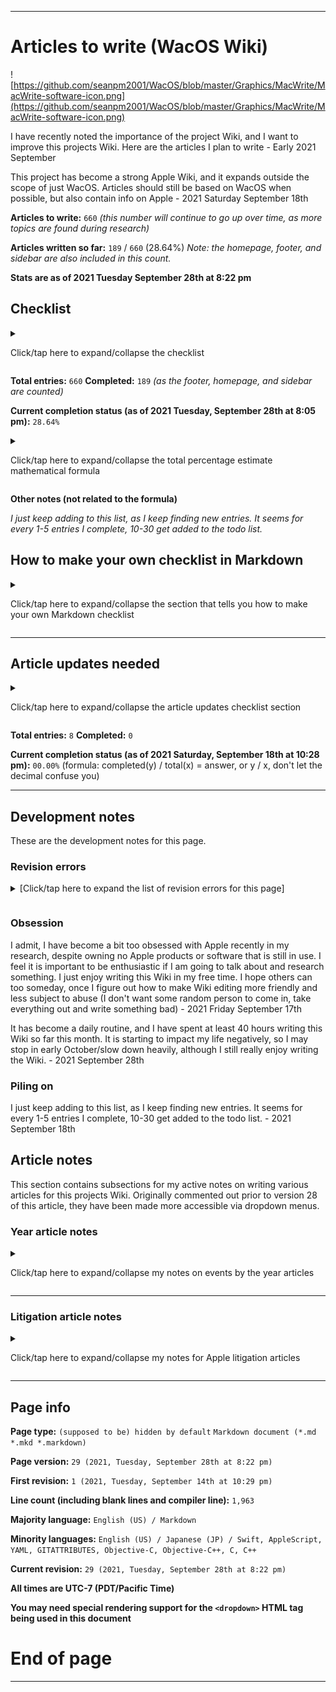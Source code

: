 
***

# Articles to write (WacOS Wiki)

![https://github.com/seanpm2001/WacOS/blob/master/Graphics/MacWrite/MacWrite-software-icon.png](https://github.com/seanpm2001/WacOS/blob/master/Graphics/MacWrite/MacWrite-software-icon.png)

I have recently noted the importance of the project Wiki, and I want to improve this projects Wiki. Here are the articles I plan to write - Early 2021 September

This project has become a strong Apple Wiki, and it expands outside the scope of just WacOS. Articles should still be based on WacOS when possible, but also contain info on Apple - 2021 Saturday September 18th

**Articles to write:** `660` _(this number will continue to go up over time, as more topics are found during research)_

**Articles written so far:** `189` / `660` (28.64%) _Note: the homepage, footer, and sidebar are also included in this count._

**Stats are as of 2021 Tuesday September 28th at 8:22 pm**

## Checklist

<details>
	<summary><p>Click/tap here to expand/collapse the checklist</p></summary>

* - [x] Home

* - [x] Footer

* - [x] Sidebar

* - [x] File system support

* - [x] ElementaryOS

* - [x] Project language file info

* - [x] Snapshot version control system

* - [x] Finder

* - [x] Swift (programming language)

* - [x] Image credits

* - [x] Home directory

* - [x] .TODO

* - [x] Cloud

* - [x] WAMMY

* - [x] Kernel { XNU, Linux }

* - [ ] Features

* - [x] Browser

* - [x] PowerPC processor support

* - [x] Skeuowie

* - [ ] WhyOS

* - [ ] wOS

* - [ ] WhyPadOS

* - [ ] WhyPhoneOS

* - [x] SirIsaacNewtonScript

* - [x] SirIsaacNewtonOS

* - [x] Cyberdog

* - [x] Savannah

* - [x] AppleScript

* - [x] Assembly

* - [x] Basys

* - [x] C++

* - [x] C

* - [ ] Motorola S-RECORD

* - [x] Objective-C

* - [x] Objective-C++

* - [x] VHDL

* - [ ] WOAHS-X

* - [ ] WacTV-OS

* - [ ] WatchOS

* - [x] Languages used

* - [ ] Default programs

* - [x] Python

* - [x] Intel processor support

* - [x] AMD processor support

* - [ ] Theme manager { Wac Mode }

* - [ ] Installation

* - [x] Isaac Newton

* - [x] Rosettacode

* - [x] Aqua (interface)

* - [ ] Chromium

* - [ ] Gohanna

* - [ ] Gecko

* - [x] OpenCyberdog

* - [x] Safari

* - [x] Browser_list

* - [ ] Firefox

* - [x] Internet_Explorer_for_Mac

* - [x] acid1

* - [x] acid2

* - [x] acid3

* - [ ] DuckDuckGo_Browser

* - [x] Steve Jobs

* - [ ] Steve Wozniak

* - [ ] Dennis Ritchie

* - [x] YAML

* - [ ] XML

* - [ ] Motorola

* - [ ] IBM

* - [ ] AIM Alliance

* - [x] iPhoneOS_1

* - [x] iPhoneOS_2

* - [x] iPhoneOS_3

* - [x] iOS_4

* - [x] iOS_5

* - [x] iOS 6 <!-- (Include iOS 6 image repo) !-->

* - [x] iOS_7

* - [x] iOS_8

* - [x] iOS_9

* - [x] iOS_10

* - [x] iOS_11

* - [x] iOS_12

* - [x] iOS_13

* - [x] iOS_14

* - [x] iOS_15

* - [x] iPadOS_13

* - [x] iPadOS_14

* - [x] iPadOS_15

* - [ ] WebKit

* - [x] Windows 2.0 litigation

* - [ ] Apple Litigation

* - [ ] Criticism of Apple Inc

* - [ ] iCloud

* - [ ] iPhotos

* - [x] iCon (book)

* - [x] Apple System 1

* - [x] Apple System 2

* - [x] Apple System 3

* - [x] Apple System 4

* - [x] Apple System 5

* - [x] Apple System 6

* - [x] Mac OS 7

* - [x] Mac OS 8

* - [x] Mac OS 9

* - [x] Mac OS X Public Beta

* - [x] Mac OS X 10.0 (Cheetah)

* - [x] Mac OS X 10.1 (Puma)

* - [x] Mac OS X 10.2 (Jaguar)

* - [x] Mac OX X 10.3 (Panther)

* - [x] Mac OS X 10.4 (Tiger)

* - [x] Mac OS X 10.5 (Leopard)

* - [x] Mac OS X 10.6 (Snow Leopard)

* - [x] OS X 10.7 (Lion)

* - [x] OS X 10.8 (Mountain Lion)

* - [x] OS X 10.9 (Mavericks)

* - [x] OS X 10.10 (Yosemite)

* - [x] OS X 10.11 (El Capitan)

* - [x] MacOS 10.12 (Sierra)

* - [x] MacOS 10.13 (High Sierra)

* - [x] MacOS 10.14 (Mojave)

* - [x] MacOS 10.15 (Catalina)

* - [x] MacOS 11.x (Big Sur)

* - [x] MacOS 12.x (Monterey)

* - [x] Growl (software) <!-- mention Git repo and website) !-->

* - [x] Quicktime

* - [x] DMG

* - [x] IPA

* - [ ] App Store

* - [ ] Jailbreak

* - [ ] Hackintosh

// For hardware, make sure to list the device specifications as well in detail, they are important

* - [ ] iPod Classic

* - [ ] iPod Mini

* - [ ] iPod Nano

* - [ ] iPod Shuffle

* - [ ] iPod Touch 1st generation

* - [ ] iPod Touch 2nd generation

* - [ ] iPod Touch 3rd generation

* - [ ] iPod Touch 4th generation

* - [ ] iPod Touch 5th generation

* - [ ] iPod Touch 6th generation

* - [ ] iPod Touch 7th generation

// For hardware, make sure to list the device specifications as well in detail, they are important

* - [x] iPhone 2G

* - [x] iPhone 3G

* - [x] iPhone 3GS

* - [x] iPhone 4

* - [ ] iPhone 4S

* - [ ] iPhone 5

* - [ ] iPhone 5S

* - [ ] iPhone 5C

* - [ ] iPhone 6

* - [ ] iPhone 6+

* - [ ] iPhone 6S

* - [ ] iPhone 6S+

* - [ ] iPhone 7

* - [ ] iPhone 7+

* - [ ] iPhone 8

* - [ ] iPhone 8+

* - [ ] iPhone X

* - [ ] iPhone XR

* - [ ] iPhone XS

* - [ ] iPhone XS Max

* - [ ] iPhone 11

* - [ ] iPhone 11 Pro

* - [ ] iPhone 11 Pro Max

* - [ ] iPhone 12

* - [ ] iPhone 12 Mini

* - [ ] iPhone 12 Pro

* - [ ] iPhone 12 Pro Max

* - [ ] iPhone 13

* - [ ] iPhone 13 Mini

* - [ ] iPhone 13 Pro

* - [ ] iPhone 13 Pro Max

* - [ ] iPhone SE 1

* - [ ] iPhone SE 2

// For hardware, make sure to list the device specifications as well in detail, they are important

* - [ ] iPad 1

* - [ ] iPad 2

* - [ ] iPad 3

* - [ ] iPad 4

* - [ ] iPad 5

* - [ ] iPad 6

* - [ ] iPad 7

* - [ ] iPad 8

* - [ ] iPad 9

// For hardware, make sure to list the device specifications as well in detail, they are important

* - [ ] iPad Air 1

* - [ ] iPad Air 2

* - [ ] iPad Air 3

* - [ ] iPad Air 4

// For hardware, make sure to list the device specifications as well in detail, they are important

* - [ ] iPad Mini 1

* - [ ] iPad Mini 2

* - [ ] iPad Mini 3

* - [ ] iPad Mini 4

* - [ ] iPad Mini 5

* - [ ] iPad Mini 6

// For hardware, make sure to list the device specifications as well in detail, they are important

* - [ ] iPad Pro 1

* - [ ] iPad Pro 2

* - [ ] iPad Pro 3

* - [ ] iPad Pro 4

* - [ ] iPad Pro 5

// For hardware, make sure to list the device specifications as well in detail, they are important

* - [ ] Apple Newton

* - [ ] 3D Touch

* - [ ] Tim Cook

* - [ ] Apple Inc

* - [ ] Apple California Campus

* - [x] Apple Campus

* - [ ] History of Apple Inc

* - [ ] Apple Slang

* - [ ] Macintosh

* - [x] iPhoneOS version history

* - [x] iOS version history

* - [x] iPadOS version history

* - [X] Apple and privacy (1976-2013)

* - [X] Apple and privacy (2013-2021)

* - [ ] Apple and privacy (2021-yearX) - This article will have to wait until the next significant Apple privacy problem 

* - [x] Notable Apple advertisements

* - [x] 1984 (Apple Ad)

* - [ ] Kernel Panic (MacOS)

* - [ ] Kernel Panic (Linux)

* - [ ] Apple Maps

* - [ ] Apple Passport

* - [ ] Apple Clock

* - [ ] Apple Calculator

* - [ ] Apple Notes

* - [ ] Apple Pages

* - [ ] Apple TV (Streaming service)

* - [ ] tvOS 9

* - [ ] tvOS 10

* - [ ] tvOS 11

* - [ ] tvOS 12

* - [ ] tvOS 13

* - [ ] tvOS 14

* - [ ] tvOS 15

* - [ ] tvOS version history

* - [x] 1976

* - [ ] 1977

* - [ ] 1978

* - [ ] 1979

* - [ ] 1980

* - [ ] 1981

* - [ ] 1982

* - [ ] 1983

* - [x] 1984

* - [ ] 1985

* - [ ] 1986

* - [ ] 1987

* - [ ] 1988

* - [ ] 1989

* - [ ] 1990

* - [ ] 1991

* - [ ] 1992

* - [ ] 1993

* - [ ] 1994

* - [ ] 1995

* - [ ] 1996

* - [ ] 1997

* - [ ] 1998

* - [ ] 1999

* - [x] 2000

* - [x] 2001

* - [x] 2002

* - [x] 2003

* - [x] 2004

* - [x] 2005

* - [x] 2006

* - [x] 2007

* - [x] 2008

* - [x] 2009

* - [x] 2010

* - [x] 2011

* - [ ] 2012

* - [ ] 2013

* - [x] 2014

* - [ ] 2015

* - [ ] 2016

* - [ ] 2017

* - [ ] 2018

* - [ ] 2019

* - [ ] 2020

* - [x] 2021

* - [x] Macintosh 128K

* - [x] NeXTstep

* - [ ] Darwin (operating system)

* - [ ] Apple Pencil

* - [ ] Bill Gates

* - [ ] Apple Logo history

* - [ ] Think different

* - [ ] Ronald Wayne

* - [x] 1984 (Dystopian Novel)

* - [x] MacWrite

* - [x] MacPaint

* - [ ] MacDraw

* - [ ] Apple Store

* - [x] Apple Park

* - [x] Macquarium

* - [ ] Claris

* - [ ] Apple cult

* - [ ] iTunes

* - [x] Dogcow

* - [ ] iOS SDK

* - [x] The 300 page iPhone bill

* - [ ] Apple Books

* - [ ] iBooks

* - [ ] Final Cut Pro

* - [ ] Apple Classroom

* - [ ] XCode

* - [ ] iMovie

* - [ ] GarageBand

* - [ ] FaceTime

* - [ ] Apple Clips

* - [ ] TextEdit

* - [ ] Apple Fitness

* - [ ] Game Center

* - [ ] Siri

* - [ ] Shazam

* - [ ] Apple Control Center

* - [ ] iPhoto

* - [ ] iMessage

* - [ ] Metal (API)

* - [ ] Apple Lisa

* - [ ] LisaOS

* - [ ] Xenix

* - [ ] Apple II plus

* - [ ] Apple II

* - [ ] Apple I

* - [ ] Macintosh 512K

* - [ ] Macintosh 512Ke

* - [ ] Macintosh Plus (computer)

* - [ ] Macintosh Plus (vaporwave) { Attempts to play the song on an Apple Plus, YouTube removal, theme, surrealism, comments }

* - [x] Copland

* - [x] Mac OS X Server 1.0

* - [ ] Macintosh SE

* - [ ] Macintosh SE/30

* - [ ] Macintosh Classic

* - [ ] Macintosh Classic II

* - [ ] Macintosh Color Classic

* - [ ] Macintosh LC 500 Series

* - [ ] Power Macintosh 5200 LC

* - [ ] Macintosh LC 550

* - [ ] Macintosh LC 575

* - [ ] Macintosh Color Classic II

* - [ ] Power Macintosh 5260

* - [ ] Power Macintosh 5400

* - [ ] Power Macintosh 5500

* - [ ] Twentieth Anniversary Macintosh

* - [ ] Power Macintosh G3

* - [ ] iMac G3

* - [ ] Power Mac G4

* - [ ] Power Mac G4 Cube

* - [ ] Power Mac G5

* - [ ] Apple Animoji

* - [ ] Apple AR

* - [x] Mac OS X Version history

* - [x] Classic MacOS version history

* - [ ] Cydia

* - [ ] iPodLinux

* - [ ] YouTube on iOS

* - [ ] Shot on iPhone

* - [x] ZFS

* - [x] OpenZFS

* - [x] HFS

* - [x] HFS+

* - [x] APFS

* - [x] EXT4

* - [x] BTRFS

* - [ ] Find my

* - [ ] Find my iPhone

* - [ ] Find my friends

* - [ ] Find my Device

* - [x] PRISM (Surveillance program)

* - [x] 2014 iCloud celebrity photo leak

* - [ ] Boston Marathon Bombing (2013) { In relation to the FBI breaking the encryption of the suspects iPhone without Apples help, 3 years after the bombing }

* - [x] iCloud 2021 privacy problems

* - [ ] iPhone Simulator

* - [x] NeXT

* - [ ] LaserWriter

* - [ ] LaserWriter version history

* - [ ] Microsoft Office 1989-1994 for Mac

* - [ ] Microsoft Office 98 Macintosh edition

* - [ ] Microsoft Office 2001 for Mac

* - [ ] Microsoft Office 2004

* - [ ] Microsoft Office 2008

* - [ ] Microsoft Office 2011

* - [ ] Microsoft Office 2014

* - [x] Sad Mac

* - [x] Squeak

* - [x] .TEMPLATE_Year

* - [x] !Collection_list_of_Templates

* - [x] !Collection_list_of_Collections

* - [x] !All_Rules

* - [ ] Apple website

* - [ ] Macintosh (Apple fruit)

* - [ ] Apple (fruit)

* - [x] MacOS startup sound

* - [ ] MacOS crash sound

* - [ ] MacOS Startup

* - [x] WacWrite

* - [x] WacPaint

* - [ ] WacDraw

* - [ ] WacOS Death LaserWriter (For classic WacOS)

* - [ ] WacOS Super LaserWriter (For post-classic WacOS X, WOAHS-X, and modern WacOS)

* - [ ] WacOS Super Death LaserWriter (for Quantum WacOS)

* - [ ] Apple WorldWide Developers Conference 1987

* - [ ] Apple WorldWide Developers Conference 1988

* - [ ] Apple WorldWide Developers Conference 1989

* - [ ] Apple WorldWide Developers Conference 1990

* - [ ] Apple WorldWide Developers Conference 1991

* - [ ] Apple WorldWide Developers Conference 1992

* - [ ] Apple WorldWide Developers Conference 1993

* - [ ] Apple WorldWide Developers Conference 1994

* - [ ] Apple WorldWide Developers Conference 1995

* - [ ] Apple WorldWide Developers Conference 1996

* - [ ] Apple WorldWide Developers Conference 1997

* - [ ] Apple WorldWide Developers Conference 1998

* - [ ] Apple WorldWide Developers Conference 1999

* - [ ] Apple WorldWide Developers Conference 2000

* - [ ] Apple WorldWide Developers Conference 2001

* - [ ] Apple WorldWide Developers Conference 2002

* - [ ] Apple WorldWide Developers Conference 2003

* - [ ] Apple WorldWide Developers Conference 2004

* - [ ] Apple WorldWide Developers Conference 2005

* - [ ] Apple WorldWide Developers Conference 2006

* - [ ] Apple WorldWide Developers Conference 2007

* - [ ] Apple WorldWide Developers Conference 2008

* - [ ] Apple WorldWide Developers Conference 2009

* - [ ] Apple WorldWide Developers Conference 2010

* - [ ] Apple WorldWide Developers Conference 2011

* - [ ] Apple WorldWide Developers Conference 2012

* - [ ] Apple WorldWide Developers Conference 2013

* - [ ] Apple WorldWide Developers Conference 2014

* - [ ] Apple WorldWide Developers Conference 2015

* - [ ] Apple WorldWide Developers Conference 2016

* - [ ] Apple WorldWide Developers Conference 2017

* - [ ] Apple WorldWide Developers Conference 2018

* - [ ] Apple WorldWide Developers Conference 2019

* - [ ] Apple WorldWide Developers Conference 2020

* - [ ] Apple WorldWide Developers Conference 2021

* - [ ] AntennaGate

* - [ ] BendGate

* - [ ] HairGate

* - [ ] Pronunciation

* - [ ] Jargon

* - [ ] Glossary of Apple terms

* - [ ] Glossary of WacOS terms

* - [x] Happy Mac

* - [ ] Platinum

* - [ ] Preview (software)

* - [ ] Darwin version history

* - [ ] Quartz

* - [x] Rhapsody

* - [ ] PowerPC

* - [ ] Sherlock

* - [ ] OpenGL

* - [ ] QuickDraw

* - [ ] MacOS Server

<!-- Mac OS X 10.0 Server !-->

* - [ ] List of classic Mac OS wallpapers

* - [ ] List of modern Mac OS wallpapers

* - [ ] List of iOS wallpapers

* - [ ] List of iPadOS wallpapers

* - [ ] AppleSearch

* - [ ] SteveNote

* - [ ] Apple DVD player

* - [ ] ColorSync

* - [ ] ColorSync version history

* - [ ] Image capture (software)

* - [ ] Apple Mail

* - [ ] MacOS Terminal

* - [ ] MacOS Dock

* - [ ] Apple Address Book (prior to Contacts (Apple software))

* - [ ] Contacts (Apple software)

* - [ ] MacOS Dashboard

* - [ ] MacOS Launchpad

* - [ ] MacOS Time Machine

* - [ ] InkWell

* - [ ] Bonjour

* - [x] Apple Public Source License (give a copy of the license text in the article)

* - [ ] FireWire

* - [ ] Exposé (Mission Control)

* - [ ] FontBook

* - [ ] FileVault

* - [ ] iChat

* - [ ] iChat AV

* - [ ] XServe

* - [ ] Spotlight (software)

* - [ ] MacOS Automator

* - [ ] MacOS VoiceOver

* - [ ] MobileMe

* - [ ] MacOS Grapher

* - [ ] Quartz Composor

* - [ ] Apple AU Lab

* - [ ] Back to my Mac

* - [ ] BootCamp (software)

* - [ ] MacOS Dictionary

* - [ ] MacOS Front Row

* - [ ] iCal

* - [ ] MacOS Parental controls

* - [ ] Apple Photo Booth

* - [ ] Apple Podcast Capture

* - [ ] Apple Spaces

* - [ ] Apple Universal Access

* - [ ] Apple Airdrop

* - [ ] Apple Push Notification Service

* - [ ] Apple Emojis (see also: Emojipedia, etc.)

* - [ ] Apple Autosave

* - [ ] Boot Camp Assistant

* - [ ] Apple Stickies

* - [ ] Apple KeyChain

* - [ ] iWork

* - [ ] Apple Numbers (software)

* - [ ] Apple Grab

* - [ ] MacOS Disk Utility

* - [ ] MacOS System information (software)

* - [ ] MacOS Digital Color Meter

* - [ ] Apple Calculator

* - [ ] AirPods

* - [ ] AirPod Utility

* - [ ] Apple Archive Utility

* - [ ] Apple Chess

* - [ ] Apple Console

* - [ ] App Store featured apps 2008

* - [ ] App Store featured apps 2009

* - [ ] App Store featured apps 2010

* - [ ] App Store featured apps 2011

* - [ ] App Store featured apps 2012 (did they continue featuring apps after this year?)

// **Mention featured songs of the week, iTunes**

* - [ ] Apple Reminders

* - [ ] Apple Script Editor

* - [ ] Apple Night Shift

* - [ ] Apple Gatekeeper

* - [ ] Apple Bluetooth file exchange

* - [ ] Apple Migration Assistant

* - [ ] Apple News

* - [ ] About this Mac

* - [ ] Apple Look Around

* - [ ] Apple Screen Sharing

* - [ ] MacOS Shortcuts

* - [ ] Apple TestFlight

* - [ ] WriteNow

* - [ ] Chimes of death

* - [x] Pascal

* - [ ] New World ROM

* - [ ] Bomb screen

* - [ ] Welcome to Macintosh

* - [ ] App file

* - [ ] Bomb.app

* - [ ] MacOS Menu Bar

* - [ ] iOS Dock

* - [x] iPhoneOS Dock

* - [x] iPhoneOS Wallpaper info

* - [ ] iPadOS Dock

* - [ ] OPENSTEP

* - [x] !Redirects (A page of redirects, such as iPhoneOS 4, Mac OS X 10.7, Mac OS X 10.8, OS X 10.12, OS X 10.13, iPadOS 1, iPadOS 12, System 1-9, etc.)

* - [ ] SheepShaver

* - [x] Taligent (company)

* - [ ] Taligent OS

* - [x] Seanpm2001 Apple experience

* - [x] OS X Version history

* - [x] Complete MacOS version history

* - [ ] LisaOS version history

* - [ ] Pinwheel of death

* - [x] iOS

* - [x] MacOS

* - [x] iPadOS

* - [ ] Complete iOS version history

* - [ ] System Integrity Protection

* - [ ] List of Apple software

* - [ ] List of MacOS programs by Apple

* - [ ] List of iOS apps by Apple

* - [ ] List of WacOS Apple equivalent software

* - [ ] List of WacOS software

* - [x] NewtonOS

* - [x] NewtonScript

* - [x] iPhoneOS

* - [x] NeXT Character set

* - [x] NeXTSTEP version history

* - [ ] effective power bug

* - [x] Kiri

* - [x] WacOS server

* - [x] Java

* - [x] WacOS JRE

* - [ ] XML

* - [ ] Prolog

* - [ ] Perl

* - [ ] Ruby

* - [ ] Ruby on rails

* - [x] Self

* - [ ] Shell (BASH)

* - [ ] PHP

* - [ ] SQL

* - [ ] MySQL

* - [ ] PostgreSQL

* - [ ] Apache Tomcat

* - [ ] Apache HTTP server

* - [ ] Makefile (GNU Make)

* - [ ] Nextcloud

* - [ ] NGINX

* - [ ] JQuery

* - [ ] JavaScript

* - [ ] BusyBox HTTPD

* - [ ] Apple Wave Hoax

* - [ ] Apple AirDrop Hoax

* - [ ] List of Apple Hoaxes

* - [ ] TouchID

* - [ ] HEIF

* - [x] NewtonOS version history

* - [ ] iPhone X memes

* - [ ] Batterygate

* - [ ] Broadpwn security exploit

* - [ ] Pegasus spyware

* - [ ] HomePod

* - [ ] Sign in with Apple

* - [ ] Apple Lookaround

* - [ ] ARKIT

* - [ ] ARKIT 2

* - [ ] ARKIT 3

* - [ ] ARKIT 3.5

* - [ ] unc0ver (exploit)

* - [ ] iTunes version history

* - [ ] Safari version history

* - [x] Sosumi

* - [ ] Apple processors list

* - [x] iOS-4 (note: the hyphen rather than the underscore)

* - [x] iOS-6 (note: the hyphen rather than the underscore)

* - [ ] List of Apple memes

* - [ ] Bomb screen

* - [ ] Foxxcon

* - [ ] Apple A1 processor

* - [ ] Apple A2 processor

* - [ ] Apple A3 processor

* - [ ] Apple A4 processor

* - [ ] Apple A5 processor

* - [ ] Apple A5X processor

* - [ ] Apple A6 processor

* - [ ] Apple A6X processor

* - [ ] Apple A7 processor

* - [ ] Apple A8 processor

* - [ ] Apple A8X processor

* - [ ] Apple A9 processor

* - [ ] Apple A9X processor

* - [ ] Apple A10 Fusion processor

* - [ ] Apple A10X Fusion processor

* - [ ] Apple A11 Bionic processor

* - [ ] Apple A12 Bionic processor

* - [ ] Apple A12X Fusion processor

* - [ ] Apple A12Z Bionic processor

* - [ ] Apple A13 Bionic processor

* - [ ] Apple A14 Bionic processor

* - [ ] Apple A15 Bionic processor

* - [ ] Apple S1 processor

* - [ ] Apple S1P processor

* - [ ] Apple S2 processor

* - [ ] Apple S3 processor

* - [ ] Apple S4 processor

* - [ ] Apple S5 processor

* - [ ] Apple S6 processor

* - [ ] Apple S7 processor

* - [ ] Apple T1 processor

* - [ ] Apple T2 processor

* - [ ] Apple W1 processor

* - [ ] Apple W2 processor

* - [ ] Apple W3 processor

* - [ ] Apple H1 processor

* - [ ] Apple U1 processor

* - [ ] Apple M1 processor

<!--TODO Unknown 2012 Apple ARM processor TODO!-->

<!-- Look for iOS features like you did MacOS to add more to the list !-->

</details>

**Total entries:** `660` **Completed:** `189` _(as the footer, homepage, and sidebar are counted)_

**Current completion status (as of 2021 Tuesday, September 28th at 8:05 pm):** `28.64%`

<details>
	<summary><p>Click/tap here to expand/collapse the total percentage estimate mathematical formula</p></summary>

**Percent complete calculation formula:** `completed` `y` `/` `total` `x` _=_ `answer`, **or** `y` `/` `x`

( `completed` == `y` | `total` == `x` | `answer` == `sum` )

**Important notes:**

`don't let the decimal confuse you`

`don't divide x by y, instead divide y by x`

`if your calculator puts zeroes before the decimal, that is a normal calculator. Pretend that the number 10-99 comes after the 0, and once it passes 99.99, it goes to 100.00` (I don't know how to explain this better)

</details>

**Other notes (not related to the formula)**

_I just keep adding to this list, as I keep finding new entries. It seems for every 1-5 entries I complete, 10-30 get added to the todo list._

## How to make your own checklist in Markdown

<details>
	<summary><p>Click/tap here to expand/collapse the section that tells you how to make your own Markdown checklist</p></summary>

```markdown
- [ ]
```

is equal to:

- [ ]

```markdown
- [x]
```

is equal to:

- [x]

```markdown
- [ ] Foo

- [x] Bar
```

is equal to:

- [ ] Foo

- [x] Bar

Alternatively, this works:

```markdown
- [ ] Foo
- [x] Bar
```

Note the lack of a blank line between each box. I choose to add the blank line, as some of my markdown viewers (including the one on GitHub in some spots) have problems if I don't separate things with spaces, and will format like this:

```markdown
- [ ] Foo-[x] Bar
```

</details>

***

<!-- Notes 2021 Monday September 20th
https://github.com/seanpm2001/WacOS/blob/master/Graphics/MacWrite/MacWrite-software-icon.png
https://github.com/seanpm2001/WacOS/blob/master/Graphics/MacWrite/MacWrite-software-screenshot.png

Wacky OS Wack o's 
Srart qriting sodtware f9r wacos
!-->

## Article updates needed

<details>
	<summary><p>Click/tap here to expand/collapse the article updates checklist section</p></summary>

> - [ ] All articles that don't have a article info footer need to be updated

> - [ ] Several articles need to be updated to include WacOS info alongside Apple info

> - [ ] All year articles need lots of info on dates of events

> - [ ] Hardware articles need more info

> - [ ] Homepage needs an update to include graphics, improved links, and better info on the Wikis purpose and guidelines. - 2021 September 18th

> - [ ] I have noted that I made a research error with the ElementaryOS article, the developers claim they don't want to be associated with MacOS or be a MacOS article, but the developers still want to be an alternative to MacOS. There will need to be a correction

> - [ ] Several Apple software products need WacOS equivalents - 2021 September 20th

> - [ ] Find and include beta versions and beta software info for various MacOS software - 2021 September 22nd

</details>

**Total entries:** `8` **Completed:** `0`

**Current completion status (as of 2021 Saturday, September 18th at 10:28 pm):** `00.00%` (formula: completed(y) / total(x) = answer, or y / x, don't let the decimal confuse you)

***

## Development notes

These are the development notes for this page.

### Revision errors

<details>
	<summary>[Click/tap here to expand the list of revision errors for this page]</p></summary>

Notes: Revision 4 was a mistake, I accidentally auto-published. I am not going to count it, I am going to count revision 5 as revision 4, revision 6 as revision 5, and so on.

Due to this error and suddenly stopping the naming scheme, I am going to clarify what archived revision means what, until the problem can be reversed:

Version 4 is version 5

Version 5 is version 6

Version 6 is version 7

Version 7 is version 8

Version 8 is version 9

Version 9 is version 4

I have stopped this naming scheme, it is too confusing. - As of revision 10, or revision X

</details>

### Obsession

I admit, I have become a bit too obsessed with Apple recently in my research, despite owning no Apple products or software that is still in use. I feel it is important to be enthusiastic if I am going to talk about and research something. I just enjoy writing this Wiki in my free time. I hope others can too someday, once I figure out how to make Wiki editing more friendly and less subject to abuse (I don't want some random person to come in, take everything out and write something bad) - 2021 Friday September 17th

It has become a daily routine, and I have spent at least 40 hours writing this Wiki so far this month. It is starting to impact my life negatively, so I may stop in early October/slow down heavily, although I still really enjoy writing the Wiki. - 2021 September 28th

### Piling on

I just keep adding to this list, as I keep finding new entries. It seems for every 1-5 entries I complete, 10-30 get added to the todo list. - 2021 September 18th

## Article notes

This section contains subsections for my active notes on writing various articles for this projects Wiki. Originally commented out prior to version 28 of this article, they have been made more accessible via dropdown menus.

### Year article notes

<details>
	<summary><p>Click/tap here to expand/collapse my notes on events by the year articles</p></summary>

#### 1984

1984 MacPaint 1.0 released

1984 MacWrite 1.0 released

1984 Macintosh 128K released

1984 1984 Apple ad released

1984 System 1 released

MacPaint {

1.0 	January 24, 1984 	Initial release with System Software 1.0

1.3 	May 1984 	Released with System Software 1.1

1.4 	September 1984 	Released with Macintosh 512K

1.5 	April 1985 	Released with System Software 2.0

2.0 	January 1988 	Last release

}

Newton

Version history

Date released 	OS version

August 3, 1993 	1.0

October 30, 1993 	1.1

? 	1.2

March 4, 1994 	1.3

March 14, 1996 	2.0

March 21, 1997 	2.1

#### 1985

#### 1986

#### 1987

1987 MacPaint 2.0 released

#### 1988

March 17th 1988 - Microsoft unsuccessfully sued by Apple over Windows 2.0 GUI

#### 1989

#### 1990

#### 1991

#### 1992

#### 1993

#### 1994

#### 1995

1995 MacWrite development ceased

#### 1996

1996 December 20th - Apple announces plans to acquire NeXT

#### 1997

1997 February 4th - Apple acquires NeXT

#### 1998

1998 MacWrite discontinued

1998 MacPaint discontinued

#### 1999

#### 2000

The final update to the classic Mac OS was version 9.2.2, released on December 5, 2001.

System Version 	Release Information

Mac OS 9.0 	initial retail version of Mac OS 9

Mac OS 9.0.2 	

Mac OS 9.0.3

Mac OS 9.0.4

Mac OS 9.1 	included with Mac OS X 10.0

Mac OS 9.2 	update for improved Mac OS X compatibility

Mac OS 9.2.1 	

Mac OS 9.2.2 	final release of classic Mac OS 

#### 2001

Mac OS data from 2001 is documented, find other info to place here

#### 2002

Mac OS data from 2002 is documented, find other info to place here

#### 2003

Mac OS data from 2003 is documented, find other info to place here

#### 2004

Mac OS data from 2004 is documented, find other info to place here

#### 2005

Mac OS data from 2005 is documented, find other info to place here

#### 2006

Mac OS data from 2006 is documented, find other info to place here

#### 2007

Mac OS data from 2007 is documented, find other info to place here

iPhone 2G, iPod Touch (1st generation) and iPhoneOS data from 2007 is documented, find other info to place here

#### 2008

Mac OS data from 2008 is documented, find other info to place here

iPhone 3G, iPod Touch (2nd generation) and iPhoneOS data from 2008 is documented, find other info to place here

#### 2009

Mac OS data from 2009 is documented, find other info to place here

iPhone 3GS, iPod Touch (3rd generation) and iPhoneOS data from 2009 is documented, find other info to place here

#### 2010

MacPaint data from 2010 is documented, find other info to place here

Mac OS data from 2010 is documented, find other info to place here

iPhone 4, iPod Touch (4th generation) iPad (1stgeneration) and iOS 4 data from 2010 is documented, find other info to place here

#### 2011

Mac OS data from 2011 is documented, find other info to place here

iPhone 4, iPod Touch (4th generation) iPad (2nd generation) iOS 4, and iOS 5 data from 2011 is documented, find other info to place here

#### 2012

10.7.3 	11D50 	February 1, 2012 	Darwin 11.3 	About the OS X Lion v10.7.3 Update

Various bug fixes, Safari 5.1.3, adds Catalan, Croatian, Greek, Hebrew, Romanian, Slovak, Thai, and Ukrainian language support. 	Mac OS X 10.7.3 Update (Combo)

10.7.4 	11E53 	May 9, 2012 	Darwin 11.4 	About the OS X Lion v10.7.4 Update

Various bug fixes, Safari 5.1.6. 	Mac OS X 10.7.4

Mac OS X 10.7.4 Update (Combo)

10.7.5 	11G56 	September 19, 2012 	Darwin 11.4.2 	About the OS X Lion v10.7.5 Update

Various bug fixes, Safari 5.1.7, adds Gatekeeper functionality. 	Mac OS X 10.7.5 Update

Mac OS X 10.7.5 Update (Combo)

Mac OS X 10.8 releases (see dates)

Version 	Build	Date 	OS name 	Notes 	Standalone download

10.8 	12A269 (GM) 	July 25, 2012 	Darwin 12.0 	Original retail Mac App Store release 	

10.8.1 	12B19 	August 23, 2012 	Darwin 12.1 	About OS X Mountain Lion v10.8.1 Update 	OS X v10.8.1 Individual update

10.8.2 	12C54 	September 19, 2012 	Darwin 12.2 	About OS X Mountain Lion v10.8.2 Update 	OS X v10.8.2 Individual update

OS X v10.8.2 Combo update

12C60 	October 4, 2012 	About OS X Mountain Lion v10.8.2 Update

(supplementary update described at the end)

OS X v10.8.2 Supplemental Update 1.0

12C2034 	October 23, 2012 	For Mac Mini (Late 2012) (Pulled)[

12C3104 	November 29, 2012 	For Mac Mini (Late 2012) 	OS X v10.8.2 Supplemental Update 2.0

More notes need to be added here

#### 2013

10.8.3 	12D78 	March 14, 2013 	Darwin 12.3 	About OS X Mountain Lion v10.8.3 Update 	OS X v10.8.3 Individual update

OS X v10.8.3 Combo update

10.8.4 	12E55 	June 4, 2013 	Darwin 12.4 	About OS X Mountain Lion v10.8.4 Update 	OS X v10.8.4 Individual update

OS X v10.8.4 Combo update

12E3067 	June 10, 2013 	For MacBook Air (Mid 2013) 	

12E4022 	September 25, 2013 	For iMac (Late 2013) 	

10.8.5 	12F37 	September 12, 2013 	Darwin 12.5 	About the OS X Mountain Lion v10.8.5 Update 	OS X v10.8.5 Individual update

OS X v10.8.5 Combo update

12F45 	October 3, 2013 	About the OS X Mountain Lion v10.8.5 Supplemental Update 	OS X v10.8.5 Supplemental Update

10.9 	13A603 (GM2) 	October 22, 2013 	Darwin 13.0 	Original Mac App Store release 	N/A

10.9.1 	13B42 	December 16, 2013 	About the OS X Mavericks v10.9.1 Update 	OS X Mavericks 10.9.1 Individual update

10.9.2 	13C64 	February 25, 2014 	Darwin 13.1 	About the OS X Mavericks v10.9.2 Update 	OS X Mavericks 10.9.2 Individual update

OS X Mavericks 10.9.2 Combo update

More notes need to be added here

#### 2014

13C1021 	April 22, 2014 	About Security Update 2014-002 Mavericks 	Security Update 2014-002 Mavericks

10.9.3 	13D65 	May 15, 2014 	Darwin 13.2 	About the OS X Mavericks v10.9.3 Update 	OS X Mavericks 10.9.3 Individual update

OS X Mavericks 10.9.3 Combo update

10.9.4 	13E28 	June 30, 2014 	Darwin 13.3 	About the OS X Mavericks v10.9.4 Update 	OS X Mavericks 10.9.4 Individual update

OS X Mavericks 10.9.4 Combo update

10.9.5 	13F34 	September 17, 2014 	Darwin 13.4 	About the OS X Mavericks v10.9.5 Update 	OS X Mavericks 10.9.5 Individual update

OS X Mavericks 10.9.5 Combo update

October 16, 2014 	About the security content of Security Update 2014-005 Mavericks 	Security Update 2014-005 Mavericks

More notes need to be added here

#### 2015

12F2501 	March 9, 2015 	About Security Update 2015-002 	Security Update 2015-002 Mountain Lion

12F2518 	April 8, 2015 	About the security content of Security Update 2015-004 	Security Update 2015-004 Mountain Lion

12F2542 	June 30, 2015 	About the security content of Security Update 2015-005 	Security Update 2015-005 Mountain Lion

12F2560 	August 13, 2015 	About the security content of Security Update 2015-006 	Security Update 2015-006 Mountain Lion

Note: Combo updates include all previous releases (ex: 10.8 to 10.8.3). Individual update is a smaller package size and can be used if currently using the previous release (ex: 10.8.2 to 10.8.3).

11G63 	October 4, 2012 		

OS X 10.9 Release history (dates)

January 27, 2015 	About the security content of Security Update 2015-001 Mavericks 	Security Update 2015-001 Mavericks

13F1066 	March 9, 2015 	About the security content of Security Update 2015-002 Mavericks 	Security Update 2015-002 Mavericks

13F1077 	April 8, 2015 	About the security content of Security Update 2015-004 Mavericks 	Security Update 2015-004 Mavericks

13F1096 	June 30, 2015 	About the security content of Security Update 2015-005 Mavericks 	Security Update 2015-005 Mavericks

13F1112 	August 13, 2015 	About the security content of Security Update 2015-006 Mavericks 	Security Update 2015-006 Mavericks

13F1134 	October 21, 2015 	About the security content of Security Update 2015-007 Mavericks 	Security Update 2015-007 Mavericks

13F1507 	December 8, 2015 	About the security content of Security Update 2015-008 Mavericks 	Security Update 2015-008 Mavericks

14D136 	April 16, 2015 	Supplemental Update

Fixes issue with video driver issue that may prevent Mac from starting up when running certain apps that capture video 	OS X Yosemite 10.10.3 Supplemental Update 1.0

10.10.4 	14E46 	June 30, 2015 	Darwin 14.4 	About the OS X Yosemite v10.10.4 Update 	OS X Yosemite 10.10.4 Individual update

OS X Yosemite 10.10.4 Combo update

10.10.5 	14F27 	August 13, 2015 	Darwin 14.5 	About the OS X Yosemite v10.10.5 Update 	OS X Yosemite 10.10.5 Individual update

OS X Yosemite 10.10.5 Combo update

14F1021 	October 21, 2015 	About the security content of Security Update 2015-004 Yosemite 	Security Update 2015-004 Yosemite

14F1505 	November 12, 2015 	About the security content of Security Update 2015-005 Yosemite 	Included in Security Update 2015-006 Yosemite

14F1509 	December 11, 2015 	About the security content of Security Update 2015-006 Yosemite 	Security Update 2015-006 Yosemite

More notes need to be added here

#### 2016

13F1603 	January 19, 2016 	About the security content of Security Update 2016-001 Mavericks 	Security Update 2016-001 Mavericks

13F1712 	March 21, 2016 	About the security content of Security Update 2016-002 Mavericks 	Security Update 2016-002 Mavericks

13F1808 	May 16, 2016 	About the security content of Security Update 2016-003 Mavericks 	Security Update 2016-003 Mavericks

13F1911 	July 18, 2016 	About the security content of Security Update 2016-004 Mavericks 	Security Update 2016-004 Mavericks

OS X 10.10 Yosemite releases (their dates)

10.10 	14A389 	October 16, 2014 	Darwin 14.0 	Original Mac App Store release 	N/A

10.10.1 	14B25 	November 17, 2014 	About the OS X Yosemite v10.10.1 Update 	OS X Yosemite 10.10.1 Individual update

10.10.2 	14C109 	January 27, 2015 	Darwin 14.1 	About the OS X Yosemite v10.10.2 Update 	OS X Yosemite 10.10.2 Individual update

OS X Yosemite 10.10.2 Combo update

14C1510 	March 9, 2015 	About Security Update 2015-002 Yosemite 	Security Update 2015-002 Yosemite

14C1514 	March 19, 2015 	About Security Update 2015-003 Yosemite 	Security Update 2015-003 Yosemite

14C2043 	March 10, 2015 	Security Update 2015-003

Shipped with Early 2015 MacBook Air – Forked build

N/A

14C2513 	March 20, 2015

10.10.3 	14D131 	April 8, 2015 	Darwin 14.3 	About the OS X Yosemite v10.10.3 Update

This release unified the previously forked build for the early 2015 MacBook Air 	OS X Yosemite 10.10.3 Individual update

OS X Yosemite 10.10.3 Combo update

14F1605 	January 19, 2016 	About the security content of Security Update 2016-001 Yosemite 	Security Update 2016-001 Yosemite

14F1713 	March 21, 2016 	About the security content of Security Update 2016-002 Yosemite 	Security Update 2016-002 Yosemite

14F1808 	May 18, 2016 	About the security content of Security Update 2016-003 Yosemite 	Security Update 2016-003 Yosemite

14F1909 	July 18, 2016 	About the security content of Security Update 2016-004 Yosemite 	Security Update 2016-004 Yosemite

14F1912 	September 1, 2016 	About the security content of Security Update 2016-005 Yosemite 	Included in Security Update 2016-006 Yosemite

14F2009 	October 24, 2016 	About the security content of Security Update 2016-006 Yosemite 	Security Update 2016-006 Yosemite

14F2109 	December 13, 2016 	About the security content of Security Update 2016-007 Yosemite 	Security Update 2016-007 Yosemite

More notes need to be added here

#### 2017

14F2315 	March 27, 2017 	About the security content of Security Update 2017-001 Yosemite 	Security Update 2017-001 Yosemite

14F2411 	May 15, 2017 	About the security content of Security Update 2017-002 Yosemite 	Security Update 2017-002 Yosemite

14F2511 	July 19, 2017 	About the security content of Security Update 2017-003 Yosemite 	Security Update 2017-003 Yosemite

Apple campus moved to Apple Park on April 2017

More notes need to be added here

#### 2018

Notes need to be added here

#### 2019

Notes need to be added here

#### 2020

Notes need to be added here

# 2021

Notes need to be added here

</details>

***

### Litigation article notes

<details>
	<summary><p>Click/tap here to expand/collapse my notes for Apple litigation articles</p></summary>

Litigation

Windows 2.0

TigerDirect

BitTorrent Tiger

Applecorp . .. ... .... ..... etc......

</details>

***

## Page info

**Page type:** `(supposed to be) hidden by default` `Markdown document (*.md *.mkd *.markdown)`

**Page version:** `29 (2021, Tuesday, September 28th at 8:22 pm)`

**First revision:** `1 (2021, Tuesday, September 14th at 10:29 pm)`

**Line count (including blank lines and compiler line):** `1,963`

**Majority language:** `English (US) / Markdown`

**Minority languages:** `English (US) / Japanese (JP) / Swift, AppleScript, YAML, GITATTRIBUTES, Objective-C, Objective-C++, C, C++`

**Current revision:** `29 (2021, Tuesday, September 28th at 8:22 pm)`

**All times are UTC-7 (PDT/Pacific Time)**

**You may need special rendering support for the `<dropdown>` HTML tag being used in this document**

# End of page

***

